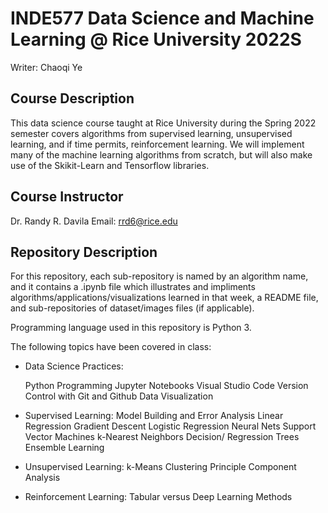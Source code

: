 # INDE577 Data Science and Machine Learning @ Rice University 2022S

Writer: Chaoqi Ye

## Course Description

This data science course taught at Rice University during the Spring 2022 semester covers algorithms from supervised learning, unsupervised learning, and if time permits, reinforcement learning. We will implement many of the machine learning algorithms from scratch, but will also make use of the Skikit-Learn and Tensorflow libraries. 

## Course Instructor

Dr. Randy R. Davila
Email: rrd6@rice.edu

## Repository Description
For this repository, each sub-repository is named by an algorithm name, and it contains a .ipynb file which illustrates and impliments algorithms/applications/visualizations learned in that week, a README file, and sub-repositories of dataset/images files (if applicable).

Programming language used in this repository is Python 3.

The following topics have been covered in class:

- Data Science Practices:

    Python Programming
    Jupyter Notebooks
    Visual Studio Code
    Version Control with Git and Github
    Data Visualization  

- Supervised Learning:
    Model Building and Error Analysis
    Linear Regression
    Gradient Descent
    Logistic Regression
    Neural Nets
    Support Vector Machines
    k-Nearest Neighbors
    Decision/ Regression Trees
    Ensemble Learning

- Unsupervised Learning:
    k-Means Clustering
    Principle Component Analysis

- Reinforcement Learning:
    Tabular versus Deep Learning Methods
